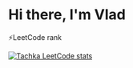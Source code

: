 <h1>Hi there, I'm Vlad</h1> 


⚡LeetCode rank

[![Tachka LeetCode stats](https://leetcode-stats-six.vercel.app/api?username=Tachka)](https://github.com/Tachka/leetcode-stats)
